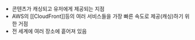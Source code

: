 - 콘텐츠가 캐싱되고 유저에게 제공되는 지점
- AWS의 [[CloudFront]]등의 여러 서비스들을 가장 빠른 속도로 제공(캐싱)하기 위한 거점
- 전 세계에 여러 장소에 흩어져 있음